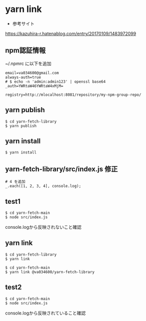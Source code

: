 # yarn link

- 参考サイト

https://kazuhira-r.hatenablog.com/entry/20170109/1483972099


## npm認証情報

~/.npmrc に以下を追加

```
email=va034600@gmail.com
always-auth=true
# $ echo -n 'admin:admin123' | openssl base64
_auth=YWRtaW46YWRtaW4xMjM=

registry=http://mlocalhost:8081/repository/my-npm-group-repo/
```

## yarn publish

```
$ cd yarn-fetch-library
$ yarn publish
```

## yarn install

```
$ yarn install
```

## yarn-fetch-library/src/index.js 修正

```
# 4 を追加
_.each([1, 2, 3, 4], console.log);
```

## test1

```
$ cd yarn-fetch-main
$ node src/index.js
```

console.logから反映されないこと確認


## yarn link

```
$ cd yarn-fetch-library
$ yarn link
```

```
$ cd yarn-fetch-main
$ yarn link @va034600/yarn-fetch-library
```

## test2

```
$ cd yarn-fetch-main
$ node src/index.js
```

console.logから反映されていること確認
